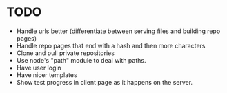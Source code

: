 # TODO
  - Handle urls better (differentiate between serving files and building repo pages)
  - Handle repo pages that end with a hash and then more characters
  - Clone and pull private repositories
  - Use node's "path" module to deal with paths.
  - Have user login
  - Have nicer templates
  - Show test progress in client page as it happens on the server.
